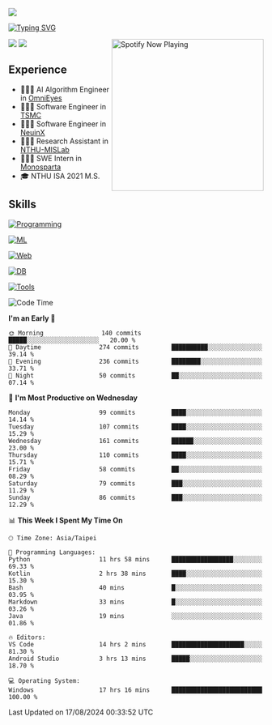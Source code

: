![](https://komarev.com/ghpvc/?username=peter0512lee&color=ff69b4)

[![Typing SVG](https://readme-typing-svg.herokuapp.com?color=F742BA&size=20&lines=Hi!+I'm+JYL)](https://git.io/typing-svg)

[<img src="https://spotify-now-playing.peter0512lee.vercel.app/api/spotify-playing" alt="Spotify Now Playing" width="300" align="right" />](https://open.spotify.com/user/21iyoswqgnkoe7peuesmqnhgy)

![](https://leetcard.jacoblin.cool/peter0512lee?theme=dark)
![](https://github-readme-activity-graph.vercel.app/graph?username=peter0512lee&theme=github)

## Experience
- 🧑🏻‍💻 AI Algorithm Engineer in [OmniEyes](https://www.theomnieyes.com/)
- 🧑🏻‍💻 Software Engineer in [TSMC](https://www.tsmc.com/)
- 🧑🏻‍💻 Software Engineer in [NeuinX](https://neuinx.com/)
- 🧑🏻‍💻 Research Assistant in [NTHU-MISLab](https://mislab.cs.nthu.edu.tw/)
- 🧑🏻‍💻 SWE Intern in [Monosparta](https://monosparta.org/)
- 🎓 NTHU ISA 2021 M.S.

## Skills
[![Programming](https://skillicons.dev/icons?i=py,kotlin,js)](https://skillicons.dev)

[![ML](https://skillicons.dev/icons?i=pytorch,opencv,sklearn)](https://skillicons.dev)

[![Web](https://skillicons.dev/icons?i=html,css,react,tailwind,nodejs,vite)](https://skillicons.dev)

[![DB](https://skillicons.dev/icons?i=firebase,sqlite,mysql,mongodb)](https://skillicons.dev)

[![Tools](https://skillicons.dev/icons?i=git,github,githubactions,vercel,docker,kubernetes,vscode,postman,anaconda,androidstudio)](https://skillicons.dev)

<!--
<table><tr><td valign="top" width="50%">

<img src="https://github-readme-stats-sigma-five.vercel.app/api?username=peter0512lee&hide_border=true&show_icons=true&locale=en&layout=compact&theme=dracula" align="left" style="width: 100%" />

</td><td valign="top" width="50%">

<img src="https://github-readme-stats-sigma-five.vercel.app/api/top-langs?username=peter0512lee&hide_border=true&show_icons=true&locale=en&layout=compact&theme=dracula" align="left" style="width: 100%" />

</td></tr></table>  
-->

<!--START_SECTION:waka-->
![Code Time](http://img.shields.io/badge/Code%20Time-1%2C224%20hrs%209%20mins-blue)

**I'm an Early 🐤** 

```text
🌞 Morning                140 commits         █████░░░░░░░░░░░░░░░░░░░░   20.00 % 
🌆 Daytime                274 commits         ██████████░░░░░░░░░░░░░░░   39.14 % 
🌃 Evening                236 commits         ████████░░░░░░░░░░░░░░░░░   33.71 % 
🌙 Night                  50 commits          ██░░░░░░░░░░░░░░░░░░░░░░░   07.14 % 
```
📅 **I'm Most Productive on Wednesday** 

```text
Monday                   99 commits          ████░░░░░░░░░░░░░░░░░░░░░   14.14 % 
Tuesday                  107 commits         ████░░░░░░░░░░░░░░░░░░░░░   15.29 % 
Wednesday                161 commits         ██████░░░░░░░░░░░░░░░░░░░   23.00 % 
Thursday                 110 commits         ████░░░░░░░░░░░░░░░░░░░░░   15.71 % 
Friday                   58 commits          ██░░░░░░░░░░░░░░░░░░░░░░░   08.29 % 
Saturday                 79 commits          ███░░░░░░░░░░░░░░░░░░░░░░   11.29 % 
Sunday                   86 commits          ███░░░░░░░░░░░░░░░░░░░░░░   12.29 % 
```


📊 **This Week I Spent My Time On** 

```text
🕑︎ Time Zone: Asia/Taipei

💬 Programming Languages: 
Python                   11 hrs 58 mins      █████████████████░░░░░░░░   69.33 % 
Kotlin                   2 hrs 38 mins       ████░░░░░░░░░░░░░░░░░░░░░   15.30 % 
Bash                     40 mins             █░░░░░░░░░░░░░░░░░░░░░░░░   03.95 % 
Markdown                 33 mins             █░░░░░░░░░░░░░░░░░░░░░░░░   03.26 % 
Java                     19 mins             ░░░░░░░░░░░░░░░░░░░░░░░░░   01.86 % 

🔥 Editors: 
VS Code                  14 hrs 2 mins       ████████████████████░░░░░   81.30 % 
Android Studio           3 hrs 13 mins       █████░░░░░░░░░░░░░░░░░░░░   18.70 % 

💻 Operating System: 
Windows                  17 hrs 16 mins      █████████████████████████   100.00 % 
```


 Last Updated on 17/08/2024 00:33:52 UTC
<!--END_SECTION:waka-->


<!--
**peter0512lee/peter0512lee** is a ✨ _special_ ✨ repository because its `README.md` (this file) appears on your GitHub profile.

